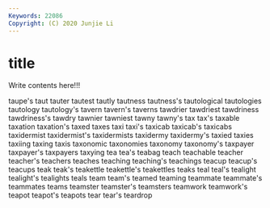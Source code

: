 ```yaml
---
Keywords: 22086
Copyright: (C) 2020 Junjie Li
---
```


# title

Write contents here!!!

taupe's 
taut 
tauter 
tautest 
tautly 
tautness 
tautness's 
tautological 
tautologies
tautology 
tautology's 
tavern 
tavern's 
taverns 
tawdrier 
tawdriest 
tawdriness 
tawdriness's 
tawdry
tawnier 
tawniest 
tawny 
tawny's 
tax 
tax's 
taxable 
taxation 
taxation's 
taxed
taxes 
taxi 
taxi's 
taxicab 
taxicab's 
taxicabs 
taxidermist 
taxidermist's 
taxidermists 
taxidermy
taxidermy's 
taxied 
taxies 
taxiing 
taxing 
taxis 
taxonomic 
taxonomies 
taxonomy 
taxonomy's
taxpayer 
taxpayer's 
taxpayers 
taxying 
tea 
tea's 
teabag 
teach 
teachable 
teacher
teacher's 
teachers 
teaches 
teaching 
teaching's 
teachings 
teacup 
teacup's 
teacups 
teak
teak's 
teakettle 
teakettle's 
teakettles 
teaks 
teal 
teal's 
tealight 
tealight's 
tealights
teals 
team 
team's 
teamed 
teaming 
teammate 
teammate's 
teammates 
teams 
teamster
teamster's 
teamsters 
teamwork 
teamwork's 
teapot 
teapot's 
teapots 
tear 
tear's 
teardrop
